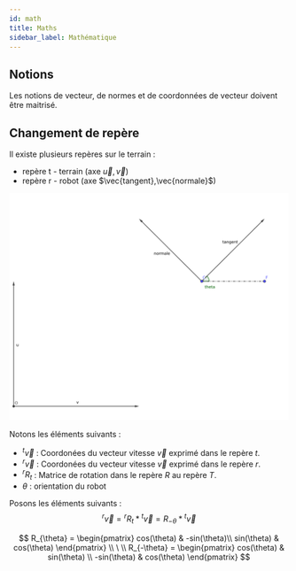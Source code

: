 ```yaml
---
id: math
title: Maths
sidebar_label: Mathématique
---
```


## Notions

Les notions de vecteur, de normes et de coordonnées de vecteur doivent être maitrisé.

## Changement de repère

Il existe plusieurs repères sur le terrain : 
- repère t - terrain (axe  $\vec{u},\vec{v}$)
- repère r - robot (axe $\vec{tangent},\vec{normale}$)

![schéma - maths](/img/ssl/explication_repere.png)

Notons les éléments suivants :
- ${}^t\vec{v}$ : Coordonées du vecteur vitesse $\vec{v}$ exprimé dans le repère $t$.
- ${}^r\vec{v}$ : Coordonées du vecteur vitesse $\vec{v}$ exprimé dans le repère $r$.
- ${}^rR_t$ : Matrice de rotation dans le repère $R$ au repère $T$.
- $\theta$ : orientation du robot

Posons les éléments suivants :  
$$
{}^r\vec{v} = {}^rR_t * {}^t\vec{v} = R_{-\theta} * {}^t\vec{v}
$$

$$
R_{\theta} = \begin{pmatrix} cos(\theta) & -sin(\theta)\\ sin(\theta) & cos(\theta) \end{pmatrix} \\ \ \\
R_{-\theta} = \begin{pmatrix} cos(\theta) & sin(\theta) \\ -sin(\theta) & cos(\theta) \end{pmatrix}	 	 
$$
